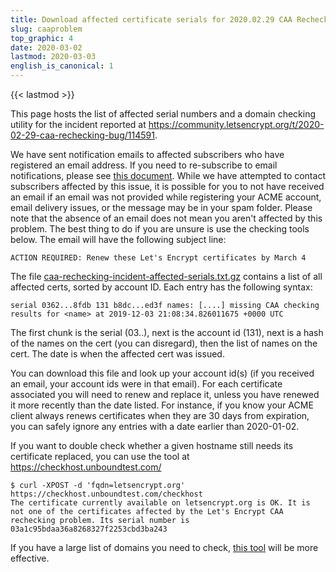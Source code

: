 ```yaml
---
title: Download affected certificate serials for 2020.02.29 CAA Rechecking Incident
slug: caaproblem
top_graphic: 4
date: 2020-03-02
lastmod: 2020-03-03
english_is_canonical: 1
---
```


{{< lastmod >}}

This page hosts the list of affected serial numbers and a domain checking utility for the incident reported at
https://community.letsencrypt.org/t/2020-02-29-caa-rechecking-bug/114591.

We have sent notification emails to affected subscribers who have registered an email address. If you need to re-subscribe to email notifications, please see <a href="https://letsencrypt.org/docs/expiration-emails/">this document</a>. While we have attempted to contact subscribers affected by this issue, it is possible for you to not have received an email if an email was not provided while registering your ACME account, email delivery issues, or the message may be in your spam folder. Please note that the absence of an email does not mean you aren't affected by this problem. The best thing to do if you are unsure is use the checking tools below.
The email will have the following subject line:
```
ACTION REQUIRED: Renew these Let's Encrypt certificates by March 4
```

The file <a href="https://d4twhgtvn0ff5.cloudfront.net/caa-rechecking-incident-affected-serials.txt.gz">caa-rechecking-incident-affected-serials.txt.gz</a> contains a list of all
affected certs, sorted by account ID. Each entry has the following syntax:

```
serial 0362...8fdb 131 b8dc...ed3f names: [....] missing CAA checking results for <name> at 2019-12-03 21:08:34.826011675 +0000 UTC
```

The first chunk is the serial (03..), next is the account id (131), next is a
hash of the names on the cert (you can disregard), then the list of names on
the cert. The date is when the affected cert was issued.

You can download this file and look up your account id(s) (if you received an
email, your account ids were in that email). For each certificate
associated you will need to renew and replace it, unless you have renewed it
more recently than the date listed. For instance, if you know your ACME client
always renews certificates when they are 30 days from expiration, you can safely
ignore any entries with a date earlier than 2020-01-02.

If you want to double check whether a given hostname still
needs its certificate replaced, you can use the tool at
https://checkhost.unboundtest.com/

```
$ curl -XPOST -d 'fqdn=letsencrypt.org' https://checkhost.unboundtest.com/checkhost
The certificate currently available on letsencrypt.org is OK. It is not one of the certificates affected by the Let's Encrypt CAA rechecking problem. Its serial number is 03a1c95bdaa36a8268327f2253cbd3ba243
```

If you have a large list of domains you need to check, <a href="https://github.com/hannob/lecaa">this tool</a> will be more effective.
